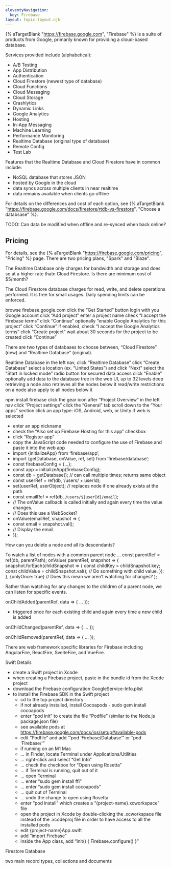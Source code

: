 ```yaml
---
eleventyNavigation:
  key: Firebase
layout: topic-layout.njk
---
```


{% aTargetBlank "https://firebase.google.com", "Firebase" %}
is a suite of products from Google,
primarily known for providing a cloud-based database.

Services provided include (alphabetical):

- A/B Testing
- App Distribution
- Authentication
- Cloud Firestore (newest type of database)
- Cloud Functions
- Cloud Messaging
- Cloud Storage
- Crashlytics
- Dynamic Links
- Google Analytics
- Hosting
- In-App Messaging
- Machine Learning
- Performance Monitoring
- Realtime Database (original type of database)
- Remote Config
- Test Lab

Features that the Realtime Database and Cloud Firestore have in common include:

- NoSQL database that stores JSON
- hosted by Google in the cloud
- data syncs across multiple clients in near realtime
- data remains available when clients go offline

For details on the differences and cost of each option, see {% aTargetBlank
"https://firebase.google.com/docs/firestore/rtdb-vs-firestore",
"Choose a databsase" %}.

TODO: Can data be modified when offline and re-synced when back online?

## Pricing

For details, see the {% aTargetBlank "https://firebase.google.com/pricing",
"Pricing" %} page.
There are two pricing plans, "Spark" and "Blaze".

The Realtime Database only charges for bandwidth and storage
and does so at a higher rate thatn Cloud Firestore.
Is there are minimum cost of $5/month?

The Cloud Firestore database charges for
read, write, and delete operations performed.
It is free for small usages.
Daily spending limits can be enforced.

browse firebase.google.com
click the “Get Started” button
login with you Google account
click “Add project”
enter a project name
check “I accept the Firebase terms”
click “Continue”
optionally “enable Google Analytics for this project”
click “Continue”
if enabled, check “I accept the Google Analytics terms”
click “Create project”
wait about 30 seconds for the project to be created
click “Continue”

There are two types of databases to choose between,
“Cloud Firestore” (new) and “Realtime Database” (original).

Realtime Database
in the left nav, click “Realtime Database”
click “Create Database”
select a location (ex. “United States”) and click “Next”
select the “Start in locked mode” radio button for secured data access
click “Enable”
optionally add data to the database tree in the web UI, up to 32 levels deep
retrieving a node also retrieves all the nodes below it
read/write restrictions on a node also apply to all nodes below it

npm install firebase
click the gear icon after “Project Overview” in the left nav
click “Project settings”
click the “General” tab
scroll down to the “Your apps” section
click an app type: iOS, Android, web, or Unity
if web is selected

- enter an app nickname
- check the “Also set up Firebase Hosting for this app” checkbox
- click “Register app”
- copy the JavaScript code needed to configure the use of Firebase and paste it into the web app
- import {initializeApp} from ‘firebase/app’;
- import {getDatabase, onValue, ref, set} from ‘firebase/database’;
- const firebaseConfig = {…};
- const app = initializeApp(firebaseConfig);
- const db = getDatabase(); // can call multiple times; returns same object
- const userRef = ref(db, ‘/users/ + userId);
- set(userRef, userObject); // replaces node if one already exists at the path
- const emailRef = ref(db, `/users/${userId}/email`);
- // The onValue callback is called initially and again every time the value changes.
- // Does this use a WebSocket?
- onValue(emailRef, snapshot => {
- const email = snapshot.val();
- // Display the email.
- });

How can you delete a node and all its descendants?

To watch a list of nodes with a common parent node …
const parentRef = ref(db, parentPath);
onValue(
parentRef,
snapshot => {
snapshot.forEach(childSnapshot => {
const childKey = childSnapshot.key;
const childValue = childSnapshot.val();
// Do something with child value.
});
},
{onlyOnce: true} // Does this mean we aren’t watching for changes?
);

Rather than watching for any changes to the children of a parent node,
we can listen for specific events.

onChildAdded(parentRef, data => { … });

- triggered once for each existing child and again every time a new child is added

onChildChanged(parentRef, data => { … });

onChildRemoved(parentRef, data => { … });

There are web framework specific libraries for Firebase including
AngularFire, ReactFire, SvelteFire, and VueFire.

Swift Details

- create a Swift project in Xcode
- when creating a Firebase project, paste in the bundle id from the Xcode project
- download the Firebase configuration GoogleService-Info.plist
- to install the Firebase SDK in the Swift project
  - cd to the top project directory
  - if not already installed, install Cocoapods - sudo gem install cocoapods
  - enter “pod init” to create the file “Podfile” (similar to the Node.js package.json file)
  - see available pods at https://firebase.google.com/docs/ios/setup#available-pods
  - edit “Podfile” and add “‘pod ‘Firebase/Database’” or “pod ‘Firebase/‘”
  - if running on an M1 Mac
  - … in Finder, locate Terminal under Applications/Utilities
  - … right-click and select “Get Info”
  - … check the checkbox for “Open using Rosetta”
  - … if Terminal is running, quit out of it
  - … open Terminal
  - … enter “sudo gem install ffi”
  - … enter “sudo gem install cocoapods”
  - … quit out of Terminal
  - … undo the change to open using Rosetta
  - enter “pod install” which creates a “{project-name}.xcworkspace” file
  - open the project in Xcode by double-clicking the .xcworkspace file instead of the .xcodeproj file in order to have access to all the installed pods
  - edit {project-name}App.swift
  - add “import Firebase”
  - inside the App class, add “init() { Firebase.configure() }”

Firestore Database

two main record types, collections and documents
